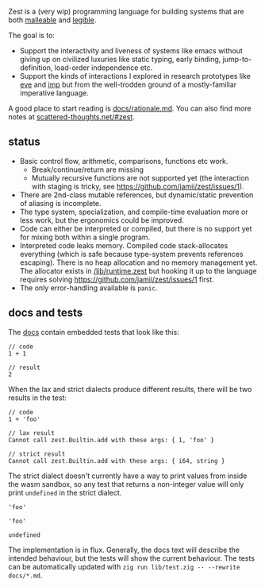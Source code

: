 Zest is a (very wip) programming language for building systems that are both [malleable](https://malleable.systems/) and [legible](https://www.scattered-thoughts.net/writing/there-are-no-strings-on-me/).

The goal is to:
* Support the interactivity and liveness of systems like emacs without giving up on civilized luxuries like static typing, early binding, jump-to-definition, load-order independence etc.
* Support the kinds of interactions I explored in research prototypes like [eve](https://witheve.com/) and [imp](https://www.scattered-thoughts.net/#imp_v3) but from the well-trodden ground of a mostly-familiar imperative language.

A good place to start reading is [docs/rationale.md](/docs/rationale.md). You can also find more notes at [scattered-thoughts.net/#zest](https://www.scattered-thoughts.net/#zest).

## status

* Basic control flow, arithmetic, comparisons, functions etc work.
  * Break/continue/return are missing
  * Mutually recursive functions are not supported yet (the interaction with staging is tricky, see https://github.com/jamii/zest/issues/1).
* There are 2nd-class mutable references, but dynamic/static prevention of aliasing is incomplete.
* The type system, specialization, and compile-time evaluation more or less work, but the ergonomics could be improved.
* Code can either be interpreted or compiled, but there is no support yet for mixing both within a single program.
* Interpreted code leaks memory. Compiled code stack-allocates everything (which is safe because type-system prevents references escaping). There is no heap allocation and no memory management yet. The allocator exists in [/lib/runtime.zest](/lib/runtime.zest) but hooking it up to the language requires solving https://github.com/jamii/zest/issues/1 first.
* The only error-handling available is `panic`.

## docs and tests

The [docs](/docs) contain embedded tests that look like this:

```
// code
1 + 1

// result
2
```

When the lax and strict dialects produce different results, there will be two results in the test:

```
// code
1 + 'foo'

// lax result
Cannot call zest.Builtin.add with these args: { 1, 'foo' }

// strict result
Cannot call zest.Builtin.add with these args: { i64, string }
```

The strict dialect doesn't currently have a way to print values from inside the wasm sandbox, so any test that returns a non-integer value will only print `undefined` in the strict dialect.

```
'foo'

'foo'

undefined
```

The implementation is in flux. Generally, the docs text will describe the intended behaviour, but the tests will show the current behaviour. The tests can be automatically updated with `zig run lib/test.zig -- --rewrite docs/*.md`.
